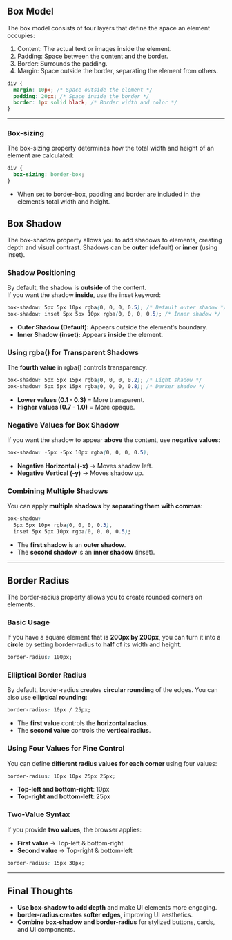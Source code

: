 ## Box Model

The box model consists of four layers that define the space an element occupies:

1. <span class="emphasis">Content</span>: The actual text or images inside the element.
2. <span class="emphasis">Padding</span>: Space between the content and the border.
3. <span class="emphasis">Border</span>: Surrounds the padding.
4. <span class="emphasis">Margin</span>: Space outside the border, separating the element from others.

```css
div {
  margin: 10px; /* Space outside the element */
  padding: 20px; /* Space inside the border */
  border: 1px solid black; /* Border width and color */
}
```

---

### Box-sizing

The box-sizing property determines how the total width and height of an element are calculated:

```css
div {
  box-sizing: border-box;
}
```

- When set to border-box, padding and border are included in the element’s total width and height.

## Box Shadow

The box-shadow property allows you to add shadows to elements, creating depth and visual contrast. Shadows can be **outer** (default) or **inner** (using inset).

### Shadow Positioning

By default, the shadow is **outside** of the content.  
If you want the shadow **inside**, use the inset keyword:

```css
box-shadow: 5px 5px 10px rgba(0, 0, 0, 0.5); /* Default outer shadow */
box-shadow: inset 5px 5px 10px rgba(0, 0, 0, 0.5); /* Inner shadow */
```

- **Outer Shadow (Default):** Appears outside the element’s boundary.
- **Inner Shadow (inset):** Appears **inside** the element.

### Using rgba() for Transparent Shadows

The **fourth value** in rgba() controls transparency.

```css
box-shadow: 5px 5px 15px rgba(0, 0, 0, 0.2); /* Light shadow */
box-shadow: 5px 5px 15px rgba(0, 0, 0, 0.8); /* Darker shadow */
```

- **Lower values (0.1 - 0.3)** = More transparent.
- **Higher values (0.7 - 1.0)** = More opaque.

### Negative Values for Box Shadow

If you want the shadow to appear **above** the content, use **negative values**:

```css
box-shadow: -5px -5px 10px rgba(0, 0, 0, 0.5);
```

- **Negative Horizontal (-x)** → Moves shadow left.
- **Negative Vertical (-y)** → Moves shadow up.

### Combining Multiple Shadows

You can apply **multiple shadows** by **separating them with commas**:

```css
box-shadow: 
  5px 5px 10px rgba(0, 0, 0, 0.3),
  inset 5px 5px 10px rgba(0, 0, 0, 0.5);
```

- The **first shadow** is an **outer shadow**.
- The **second shadow** is an **inner shadow** (inset).

---

## Border Radius

The border-radius property allows you to create rounded corners on elements.

### Basic Usage

If you have a square element that is **200px by 200px**, you can turn it into a **circle** by setting border-radius to **half** of its width and height.

```css
border-radius: 100px;
```

### Elliptical Border Radius

By default, border-radius creates **circular rounding** of the edges. You can also use **elliptical rounding**:

```css
border-radius: 10px / 25px;
```

- The **first value** controls the **horizontal radius**.
- The **second value** controls the **vertical radius**.

### Using Four Values for Fine Control

You can define **different radius values for each corner** using four values:

```css
border-radius: 10px 10px 25px 25px;
```

- **Top-left and bottom-right**: 10px
- **Top-right and bottom-left**: 25px

### Two-Value Syntax

If you provide **two values**, the browser applies:

- **First value** → Top-left & bottom-right
- **Second value** → Top-right & bottom-left

```css
border-radius: 15px 30px;
```

---

## Final Thoughts

- **Use box-shadow to add depth** and make UI elements more engaging.
- **border-radius creates softer edges**, improving UI aesthetics.
- **Combine box-shadow and border-radius** for stylized buttons, cards, and UI components.
